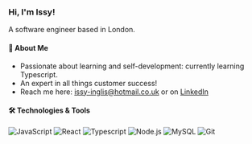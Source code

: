 ### Hi, I'm Issy!
A software engineer based in London.

#### 🚀 About Me

- Passionate about learning and self-development: currently learning Typescript.
- An expert in all things customer success!
- Reach me here: issy-inglis@hotmail.co.uk or on [LinkedIn](https://www.linkedin.com/in/isabellainglis)


#### 🛠️ Technologies & Tools

![JavaScript](https://img.shields.io/badge/-JavaScript-F7DF1E?logo=javascript&logoColor=black&style=flat-square)
![React](https://img.shields.io/badge/-React-61DAFB?logo=react&logoColor=black&style=flat-square)
![Typescript](https://shields.io/badge/TypeScript-3178C6?logo=TypeScript&logoColor=FFF&style=flat-square)
![Node.js](https://img.shields.io/badge/-Node.js-339933?logo=node.js&logoColor=white&style=flat-square)
![MySQL](https://img.shields.io/badge/-MySQL-4479A1?style=flat-square&logo=mysql&labelColor=4479A1&logoColor=FFF)
![Git](https://img.shields.io/badge/-Git-F05032?logo=git&logoColor=white&style=flat-square)



